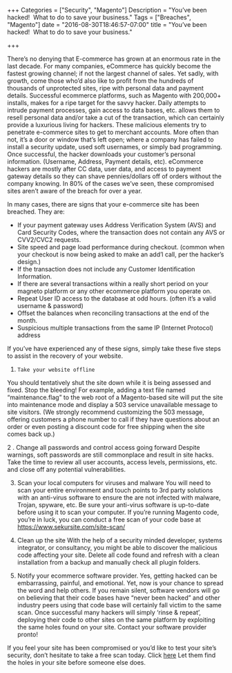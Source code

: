 +++
Categories = ["Security", "Magento"]
Description = "You’ve been hacked!  What to do to save your business."
Tags = ["Breaches", "Magento"]
date = "2016-08-30T18:46:57-07:00"
title = "You’ve been hacked!  What to do to save your business."

+++

There’s no denying that E-commerce has grown at an enormous rate in the last decade.  For many companies, eCommerce has quickly become the fastest growing channel; if not the largest channel of sales.    Yet sadly, with growth, come those who’d also like to profit from the hundreds of thousands of unprotected sites, ripe with personal data and payment details.   Successful ecommerce platforms, such as Magento with 200,000+ installs, makes for a ripe target for the savvy hacker.   Daily attempts to intrude payment processes, gain access to data bases, etc. allows them to resell personal data and/or take a cut of the transaction, which can certainly provide a luxurious living for hackers.
These malicious elements try to penetrate e-commerce sites to get to merchant accounts.  More often than not, it’s a door or window that’s left open; where a company has failed to install a security update, used soft usernames, or simply bad programming.   Once successful, the hacker downloads your customer’s personal information. (Username, Address, Payment details, etc).   eCommerce hackers are mostly after CC data, user data, and access to payment gateway details so they can shave pennies/dollars off of orders without the company knowing.   In 80% of the cases we’ve seen, these compromised sites aren’t aware of the breach for over a year.

In many cases, there are signs that your e-commerce site has been breached.
They are:

- If your payment gateway uses Address Verification System (AVS) and Card Security Codes, where the transaction does not contain any AVS or CVV2/CVC2 requests.
- Site speed and page load performance during checkout. (common when your checkout is now being asked to make an add’l call, per the hacker’s design.)
- If the transaction does not include any Customer Identification Information.
- If there are several transactions within a really short period on your magneto platform or any other ecommerce platform you operate on.
- Repeat User ID access to the database at odd hours.  (often it’s a valid username & password)
- Offset the balances when reconciling transactions at the end of the month.
- Suspicious multiple transactions from the same IP (Internet Protocol) address

If you’ve have experienced any of these signs, simply take these five steps to assist in the recovery of your website.

1.     Take your website offline
You should tentatively shut the site down while it is being assessed and fixed.  Stop the bleeding!  For example, adding a text file named “maintenance.flag” to the web root of a Magento-based site will put the site into maintenance mode and display a 503 service unavailable message to site visitors.
(We strongly recommend customizing the 503 message, offering customers a phone number to call if they have questions about an order or even posting a discount code for free shipping when the site comes back up.)

2 . Change all passwords and control access going forward
Despite warnings, soft passwords are still commonplace and result in site hacks.   Take the time to review all user accounts, access levels, permissions, etc. and close off any potential vulnerabilities.

3. Scan your local computers for viruses and malware
You will need to scan your entire environment and touch points to 3rd party solutions with an anti-virus software to ensure the are not infected with malware, Trojan, spyware, etc. Be sure your anti-virus software is up-to-date before using it to scan your computer.
If you’re running Magento code, you’re in luck, you can conduct a free scan of your code base at <https://www.sekursite.com/site-scan/>

4. Clean up the site
With the help of a security minded developer, systems integrator, or consultancy, you might be able to discover the malicious code affecting your site.   Delete all code found and refresh with a clean installation from a backup and manually check all plugin folders.

5. Notify your ecommerce software provider.
Yes, getting hacked can be embarrassing, painful, and emotional.  Yet, now is your chance to spread the word and help others.   If you remain silent, software vendors will go on believing that their code bases have “never been hacked” and other industry peers using that code base will certainly fall victim to the same scan.   Once successful many hackers will simply ‘rinse & repeat’, deploying their code to other sites on the same platform by exploiting the same holes found on your site.   Contact your software provider pronto!


If you feel your site has been compromised or you’d like to test your site’s security, don’t hesitate to take a free scan today. Click [here](https://www.sekursite.com/site-scan/) Let them find the holes in your site before someone else does.

